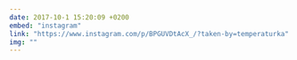 ```yaml
---
date: 2017-10-1 15:20:09 +0200
embed: "instagram"
link: "https://www.instagram.com/p/BPGUVDtAcX_/?taken-by=temperaturka"
img: ""
---
```

